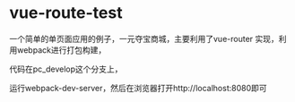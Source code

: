 # vue-route-test

一个简单的单页面应用的例子，一元夺宝商城，主要利用了vue-router 实现，利用webpack进行打包构建，

代码在pc_develop这个分支上，

运行webpack-dev-server，然后在浏览器打开http://localhost:8080即可
